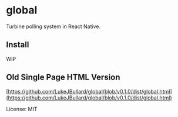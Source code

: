 # global
Turbine polling system in React Native.

## Install
WIP

## Old Single Page HTML Version
[https://github.com/LukeJBullard/global/blob/v0.1.0/dist/global.html](https://github.com/LukeJBullard/global/blob/v0.1.0/dist/global.html)

License: MIT
